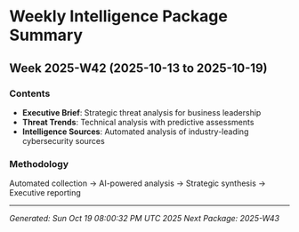 # Weekly Intelligence Package Summary
## Week 2025-W42 (2025-10-13 to 2025-10-19)

### Contents
- **Executive Brief**: Strategic threat analysis for business leadership
- **Threat Trends**: Technical analysis with predictive assessments
- **Intelligence Sources**: Automated analysis of industry-leading cybersecurity sources

### Methodology  
Automated collection → AI-powered analysis → Strategic synthesis → Executive reporting

---
*Generated: Sun Oct 19 08:00:32 PM UTC 2025*
*Next Package: 2025-W43*
